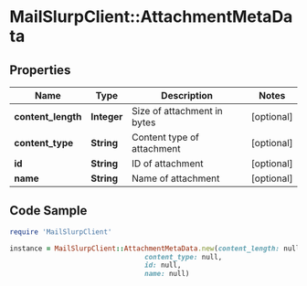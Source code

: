 # MailSlurpClient::AttachmentMetaData

## Properties

Name | Type | Description | Notes
------------ | ------------- | ------------- | -------------
**content_length** | **Integer** | Size of attachment in bytes | [optional] 
**content_type** | **String** | Content type of attachment | [optional] 
**id** | **String** | ID of attachment | [optional] 
**name** | **String** | Name of attachment | [optional] 

## Code Sample

```ruby
require 'MailSlurpClient'

instance = MailSlurpClient::AttachmentMetaData.new(content_length: null,
                                 content_type: null,
                                 id: null,
                                 name: null)
```


